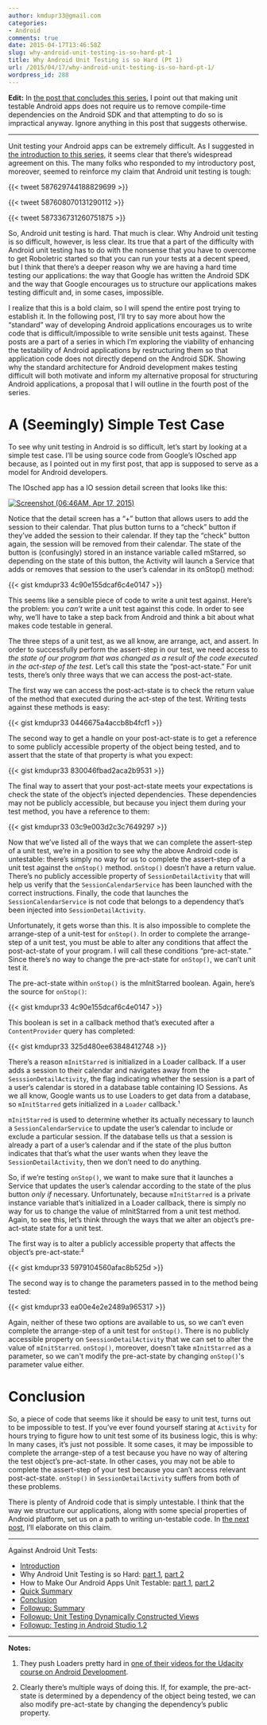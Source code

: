 ```yaml
---
author: kmdupr33@gmail.com
categories:
- Android
comments: true
date: 2015-04-17T13:46:58Z
slug: why-android-unit-testing-is-so-hard-pt-1
title: Why Android Unit Testing is so Hard (Pt 1)
url: /2015/04/17/why-android-unit-testing-is-so-hard-pt-1/
wordpress_id: 288
---
```


**Edit:** In [the post that concludes this series](http://philosophicalhacker.com/2015/05/22/what-ive-learned-from-trying-to-make-an-android-app-unit-testable/), I point out that making unit testable Android apps does not require us to remove compile-time dependencies on the Android SDK and that attempting to do so is impractical anyway. Ignore anything in this post that suggests otherwise.



* * *



Unit testing your Android apps can be extremely difficult. As I suggested in [the introduction to this series,](http://philosophicalhacker.com/2015/04/10/against-android-unit-tests/) it seems clear that there’s widespread agreement on this. The many folks who responded to my introductory post, moreover, seemed to reinforce my claim that Android unit testing is tough:


{{< tweet 587629744188829699 >}}

{{< tweet 587608070131290112 >}}

{{< tweet 587336731260751875 >}}


So, Android unit testing is hard. That much is clear. Why Android unit testing is so difficult, however, is less clear. Its true that a part of the difficulty with Android unit testing has to do with the nonsense that you have to overcome to get Roboletric started so that you can run your tests at a decent speed, but I think that there’s a deeper reason why we are having a hard time testing our applications: the way that Google has written the Android SDK and the way that Google encourages us to structure our applications makes testing difficult and, in some cases, impossible.



I realize that this is a bold claim, so I will spend the entire post trying to establish it. In the following post, I’ll try to say more about how the “standard” way of developing Android applications encourages us to write code that is difficult/impossible to write sensible unit tests against. These posts are a part of a series in which I’m exploring the viability of enhancing the testability of Android applications by restructuring them so that application code does not directly depend on the Android SDK. Showing why the standard architecture for Android development makes testing difficult will both motivate and inform my alternative proposal for structuring Android applications, a proposal that I will outline in the fourth post of the series.

<!--more-->


# A (Seemingly) Simple Test Case


To see why unit testing in Android is so difficult, let’s start by looking at a simple test case. I’ll be using source code from Google’s IOsched app because, as I pointed out in my first post, that app is supposed to serve as a model for Android developers.

The IOsched app has a IO session detail screen that looks like this:

[![Screenshot (06:46AM, Apr 17, 2015)](http://www.philosophicalhacker.com/wp-content/uploads/2015/04/screenshot-0646am-apr-17-2015.png?w=169)](http://www.philosophicalhacker.com/wp-content/uploads/2015/04/screenshot-0646am-apr-17-2015.png)

Notice that the detail screen has a “+” button that allows users to add the session to their calendar. That plus button turns to a “check” button if they’ve added the session to their calendar. If they tap the “check” button again, the session will be removed from their calendar. The state of the button is (confusingly) stored in an instance variable called mStarred, so depending on the state of this button, the Activity will launch a Service that adds or removes that session to the user’s calendar in its onStop() method:

{{< gist kmdupr33 4c90e155dcaf6c4e0147 >}}

This seems like a sensible piece of code to write a unit test against. Here’s the problem: you _can’t_ write a unit test against this code. In order to see why, we’ll have to take a step back from Android and think a bit about what makes code testable in general.

The three steps of a unit test, as we all know, are arrange, act, and assert. In order to successfully perform the assert-step in our test, we need access to _the state of our program that was changed as a result of the code executed in the act-step of the test_. Let’s call this state the “post-act-state.” For unit tests, there’s only three ways that we can access the post-act-state.

The first way we can access the post-act-state is to check the return value of the method that executed during the act-step of the test. Writing tests against these methods is easy:

{{< gist kmdupr33 0446675a4accb8b4fcf1 >}}

The second way to get a handle on your post-act-state is to get a reference to some publicly accessible property of the object being tested, and to assert that the state of that property is what you expect:

{{< gist kmdupr33 830046fbad2aca2b9531 >}}

The final way to assert that your post-act-state meets your expectations is check the state of the object’s injected dependencies. These dependencies may not be publicly accessible, but because you inject them during your test method, you have a reference to them:

{{< gist kmdupr33 03c9e003d2c3c7649297 >}}

Now that we’ve listed all of the ways that we can complete the assert-step of a unit test, we’re in a position to see why the above Android code is untestable: there’s simply no way for us to complete the assert-step of a unit test against the `onStop()` method. `onStop()` doesn’t have a return value. There’s no publicly accessible property of `SessionDetailActivity` that will help us verify that the `SessionCalendarService` has been launched with the correct instructions. Finally, the code that launches the `SessionCalendarService` is not code that belongs to a dependency that’s been injected into `SessionDetailActivity`.

Unfortunately, it gets worse than this. It is also impossible to complete the arrange-step of a unit-test for `onStop()`. In order to complete the arrange-step of a unit test, you must be able to alter any conditions that affect the post-act-state of your program. I will call these conditions “pre-act-state.” Since there’s no way to change the pre-act-state for `onStop()`, we can’t unit test it.

The pre-act-state within `onStop()` is the mInitStarred boolean. Again, here’s the source for `onStop()`:

{{< gist kmdupr33 4c90e155dcaf6c4e0147 >}}

This boolean is set in a callback method that’s executed after a `ContentProvider` query has completed:

{{< gist kmdupr33 325d480ee63848412748 >}}

There’s a reason `mInitStarred` is initialized in a Loader callback. If a user adds a session to their calendar and navigates away from the `SesssionDetailActivity`, the flag indicating whether the session is a part of a user’s calendar is stored in a database table containing IO Sessions. As we all know, Google wants us to use Loaders to get data from a database, so `mInitStarred` gets initialized in a `Loader` callback.¹

`mInitStarred` is used to determine whether its actually necessary to launch a `SessionCalendarService` to update the user’s calendar to include or exclude a particular session. If the database tells us that a session is already a part of a user’s calendar and if the state of the plus button indicates that that’s what the user wants when they leave the `SessionDetailActivity`, then we don’t need to do anything.

So, if we’re testing `onStop()`, we want to make sure that it launches a Service that updates the user’s calendar according to the state of the plus button _only if_ necessary. Unfortunately, because `mInitStarred` is a private instance variable that’s initialized in a Loader callback, there is simply no way for us to change the value of mInitStarred from a unit test method. Again, to see this, let’s think through the ways that we alter an object’s pre-act-state state for a unit test.

The first way is to alter a publicly accessible property that affects the object’s pre-act-state:²

{{< gist kmdupr33 5979104560afac8b525d >}}

The second way is to change the parameters passed in to the method being tested:

{{< gist kmdupr33 ea00e4e2e2489a965317 >}}

Again, neither of these two options are available to us, so we can’t even complete the arrange-step of a unit test for `onStop()`. There is no publicly accessible property on `SeessionDetailActivity` that we can set to alter the value of `mInitStarred`. `onStop()`, moreover, doesn't take `mInitStarred` as a parameter, so we can't modify the pre-act-state by changing `onStop()`'s parameter value either.


# Conclusion


So, a piece of code that seems like it should be easy to unit test, turns out to be impossible to test. If you’ve ever found yourself staring at `Activity` for hours trying to figure how to unit test some of its business logic, this is why: In many cases, it’s just not possible. It some cases, it may be impossible to complete the arrange-step of a test because you have no way of altering the test object’s pre-act-state. In other cases, you may not be able to complete the assert-step of your test because you can’t access relevant post-act-state. `onStop()` in `SessionDetailActivity` suffers from both of these problems.

There is plenty of Android code that is simply untestable. I think that the way we structure our applications, along with some special properties of Android platform, set us on a path to writing un-testable code. In [the next post](http://philosophicalhacker.com/2015/04/24/why-android-unit-testing-is-so-hard-pt-2/), I’ll elaborate on this claim.

---

Against Android Unit Tests:

 * [Introduction](http://www.philosophicalhacker.com/2015/04/10/against-android-unit-tests/)
 * Why Android Unit Testing is so Hard: [part 1](http://www.philosophicalhacker.com/2015/04/17/why-android-unit-testing-is-so-hard-pt-1/), [part 2](http://www.philosophicalhacker.com/2015/04/24/why-android-unit-testing-is-so-hard-pt-2/)
 * How to Make Our Android Apps Unit Testable: [part 1](http://www.philosophicalhacker.com/2015/05/01/how-to-make-our-android-apps-unit-testable-pt-1/), [part 2](http://www.philosophicalhacker.com/2015/05/08/how-to-make-our-android-apps-unit-testable-pt-2/)
 * [Quick Summary](http://www.philosophicalhacker.com/2015/05/09/android-unit-testing-guides/)
 * [Conclusion](http://www.philosophicalhacker.com/2015/05/22/what-ive-learned-from-trying-to-make-an-android-app-unit-testable/)
 * [Followup: Summary](http://www.philosophicalhacker.com/2015/05/31/towards-a-unit-testable-fork-of-googles-iosched-app/)
 * [Followup: Unit Testing Dynamically Constructed Views](http://www.philosophicalhacker.com/2015/06/06/unit-testing-dynamically-constructed-views/)
 * [Followup: Testing in Android Studio 1.2](http://www.philosophicalhacker.com/2015/05/29/making-the-most-of-android-studios-unit-testing-support/)

---

**Notes:**

  1. They push Loaders pretty hard in [one of their videos for the Udacity course on Android Development](https://www.youtube.com/watch?v=qrPoIF6A9gM).




  2. Clearly there’s multiple ways of doing this. If, for example, the pre-act-state is determined by a dependency of the object being tested, we can also modify pre-act-state by changing the dependency’s public property.
